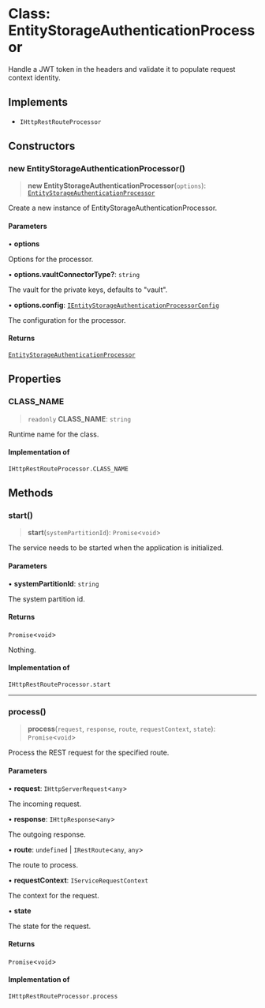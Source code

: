 # Class: EntityStorageAuthenticationProcessor

Handle a JWT token in the headers and validate it to populate request context identity.

## Implements

- `IHttpRestRouteProcessor`

## Constructors

### new EntityStorageAuthenticationProcessor()

> **new EntityStorageAuthenticationProcessor**(`options`): [`EntityStorageAuthenticationProcessor`](EntityStorageAuthenticationProcessor.md)

Create a new instance of EntityStorageAuthenticationProcessor.

#### Parameters

• **options**

Options for the processor.

• **options.vaultConnectorType?**: `string`

The vault for the private keys, defaults to "vault".

• **options.config**: [`IEntityStorageAuthenticationProcessorConfig`](../interfaces/IEntityStorageAuthenticationProcessorConfig.md)

The configuration for the processor.

#### Returns

[`EntityStorageAuthenticationProcessor`](EntityStorageAuthenticationProcessor.md)

## Properties

### CLASS\_NAME

> `readonly` **CLASS\_NAME**: `string`

Runtime name for the class.

#### Implementation of

`IHttpRestRouteProcessor.CLASS_NAME`

## Methods

### start()

> **start**(`systemPartitionId`): `Promise`\<`void`\>

The service needs to be started when the application is initialized.

#### Parameters

• **systemPartitionId**: `string`

The system partition id.

#### Returns

`Promise`\<`void`\>

Nothing.

#### Implementation of

`IHttpRestRouteProcessor.start`

***

### process()

> **process**(`request`, `response`, `route`, `requestContext`, `state`): `Promise`\<`void`\>

Process the REST request for the specified route.

#### Parameters

• **request**: `IHttpServerRequest`\<`any`\>

The incoming request.

• **response**: `IHttpResponse`\<`any`\>

The outgoing response.

• **route**: `undefined` \| `IRestRoute`\<`any`, `any`\>

The route to process.

• **requestContext**: `IServiceRequestContext`

The context for the request.

• **state**

The state for the request.

#### Returns

`Promise`\<`void`\>

#### Implementation of

`IHttpRestRouteProcessor.process`
